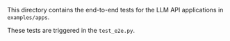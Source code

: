 This directory contains the end-to-end tests for the LLM API applications in `examples/apps`.

These tests are triggered in the `test_e2e.py`.
